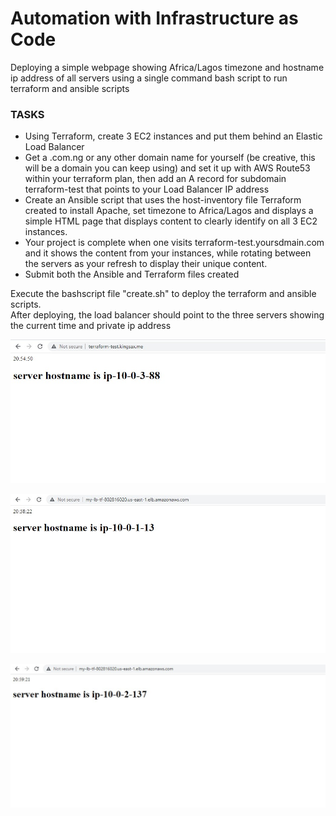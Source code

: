# Automation with Infrastructure as Code

Deploying a simple webpage showing Africa/Lagos timezone and hostname ip address of all servers using a single command bash script to run terraform and ansible scripts

<h3>TASKS</h3>

- Using Terraform, create 3 EC2 instances and put them behind an Elastic Load Balancer  
- Get a .com.ng or any other domain name for yourself (be creative, this will be a domain you can keep using) and set it up with AWS Route53 within your terraform plan, then add an A record for subdomain terraform-test that points to your Load Balancer IP address
- Create an Ansible script that uses the host-inventory file Terraform created to install Apache, set timezone to Africa/Lagos and displays a simple HTML page that displays content to clearly identify on all 3 EC2 instances.
- Your project is complete when one visits terraform-test.yoursdmain.com and it shows the content from your instances, while rotating between the servers as your refresh to display their unique content.
- Submit both the Ansible and Terraform files created

Execute the bashscript file "create.sh" to deploy the terraform and ansible scripts.  
After deploying, the load balancer should point to the three servers showing the current time and private ip address

![a1](image/a1.jpg)

![a2](image/a2.jpg)

![a3](image/a3.jpg)
